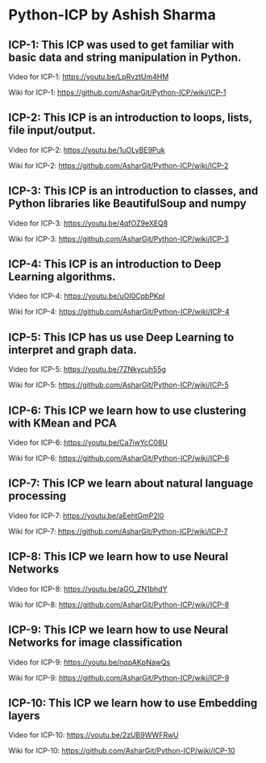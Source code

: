 # Python-ICP by Ashish Sharma


## ICP-1: This ICP was used to get familiar with basic data and string manipulation in Python. 

Video for ICP-1: https://youtu.be/LpRvztUm4HM

Wiki for ICP-1: https://github.com/AsharGit/Python-ICP/wiki/ICP-1



## ICP-2: This ICP is an introduction to loops, lists, file input/output.

Video for ICP-2: https://youtu.be/1uOLyBE9Puk

Wiki for ICP-2:  https://github.com/AsharGit/Python-ICP/wiki/ICP-2



## ICP-3: This ICP is an introduction to classes, and Python libraries like BeautifulSoup and numpy

Video for ICP-3: https://youtu.be/4qfOZ9eXEQ8

Wiki for ICP-3:  https://github.com/AsharGit/Python-ICP/wiki/ICP-3


## ICP-4: This ICP is an introduction to Deep Learning algorithms.

Video for ICP-4: https://youtu.be/uOI0CpbPKpI

Wiki for ICP-4:  https://github.com/AsharGit/Python-ICP/wiki/ICP-4


## ICP-5: This ICP has us use Deep Learning to interpret and graph data.

Video for ICP-5: https://youtu.be/7ZNkycuh55g

Wiki for ICP-5:  https://github.com/AsharGit/Python-ICP/wiki/ICP-5


## ICP-6: This ICP we learn how to use clustering with KMean and PCA

Video for ICP-6: https://youtu.be/Ca7iwYcC08U

Wiki for ICP-6:  https://github.com/AsharGit/Python-ICP/wiki/ICP-6


## ICP-7: This ICP we learn about natural language processing

Video for ICP-7: https://youtu.be/aEehtGmP2l0

Wiki for ICP-7:  https://github.com/AsharGit/Python-ICP/wiki/ICP-7


## ICP-8: This ICP we learn how to use Neural Networks

Video for ICP-8: https://youtu.be/aGO_ZN1bhdY

Wiki for ICP-8:  https://github.com/AsharGit/Python-ICP/wiki/ICP-8


## ICP-9: This ICP we learn how to use Neural Networks for image classification

Video for ICP-9: https://youtu.be/nqpAKpNawQs

Wiki for ICP-9:  https://github.com/AsharGit/Python-ICP/wiki/ICP-9


## ICP-10: This ICP we learn how to use Embedding layers

Video for ICP-10: https://youtu.be/2zUB9WWFRwU

Wiki for ICP-10:  https://github.com/AsharGit/Python-ICP/wiki/ICP-10
